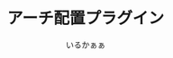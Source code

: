 ---
title: アーチ配置プラグイン
description: テキストをアーチ状に配置する映像エフェクトです
author: いるかぁぁ
date:
keywords: [""]
category: [""]
---